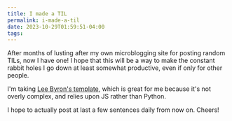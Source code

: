 ```yaml
---
title: I made a TIL
permalink: i-made-a-til
date: 2023-10-29T01:59:51-04:00
tags:
---
```


After months of lusting after my own microblogging site for posting random TILs,
now I have one! I hope that this will be a way to make the constant rabbit holes
I go down at least somewhat productive, even if only for other people.

I'm taking [Lee Byron's template](https://github.com/leebyron/til), which is
great for me because it's not overly complex, and relies upon JS rather than
Python.

I hope to actually post at last a few sentences daily from now on. Cheers!
